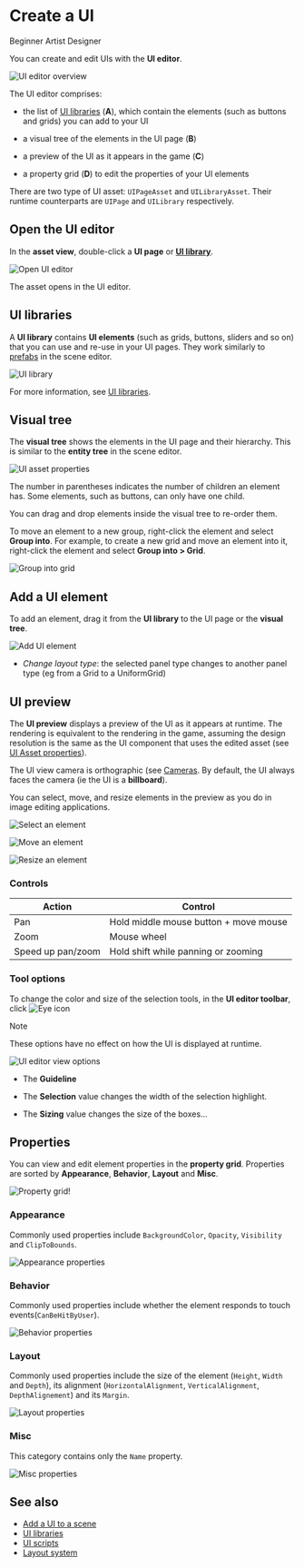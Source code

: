 # Create a UI

<span class="label label-doc-level">Beginner</span>
<span class="label label-doc-audience">Artist</span>
<span class="label label-doc-audience">Designer</span>

You can create and edit UIs with the **UI editor**.

![UI editor overview](media/ui-editor-overview.png)

The UI editor comprises:

* the list of [UI libraries](ui-libraries.png) (**A**), which contain the elements (such as buttons and grids) you can add to your UI

* a visual tree of the elements in the UI page (**B**)

* a preview of the UI as it appears in the game (**C**)

* a property grid (**D**) to edit the properties of your UI elements

There are two type of UI asset: `UIPageAsset` and `UILibraryAsset`. Their runtime counterparts are `UIPage` and `UILibrary` respectively.

## Open the UI editor

In the **asset view**, double-click a **UI page** or **[UI library](ui-libraries.md)**.

![Open UI editor](media/open-UI-editor.png)

The asset opens in the UI editor.

## UI libraries

A **UI library** contains **UI elements** (such as grids, buttons, sliders and so on) that you can use and re-use in your UI pages. They work similarly to [prefabs](../game-studio/prefabs.md) in the scene editor.

![UI library](media/UI-library.png)

For more information, see [UI libraries](ui-libraries.md).

## Visual tree

The **visual tree** shows the elements in the UI page and their hierarchy. This is similar to the **entity tree** in the scene editor.

![UI asset properties](media/ui-editor-visual-tree.png)

The number in parentheses indicates the number of children an element has. Some elements, such as buttons, can only have one child.

You can drag and drop elements inside the visual tree to re-order them.

To move an element to a new group, right-click the element and select **Group into**. For example, to create a new grid and move an element into it, right-click the element and select **Group into > Grid**.

![Group into grid](media/group-into-grid.png)

## Add a UI element

To add an element, drag it from the **UI library** to the UI page or the **visual tree**.

![Add UI element](media/add-ui-element.gif)

  * *Change layout type*: the selected panel type changes to another panel type (eg from a Grid to a UniformGrid)

## UI preview

The **UI preview** displays a preview of the UI as it appears at runtime. The rendering is equivalent to the rendering in the game, assuming the design resolution is the same as the UI component that uses the edited asset (see [UI Asset properties](#ui-asset-properties)).

The UI view camera is orthographic (see [Cameras](../graphics/cameras.md). By default, the UI always faces the camera (ie the UI is a **billboard**).

You can select, move, and resize elements in the preview as you do in image editing applications.

![Select an element](media/ui-editor-selecting.gif)

![Move an element](media/ui-editor-moving.gif)

![Resize an element](media/ui-editor-resizing.gif)

### Controls

| Action            | Control                              
|-------------------|--------------------------------------
| Pan               | Hold middle mouse button + move mouse
| Zoom              | Mouse wheel                    
| Speed up pan/zoom | Hold shift while panning or zooming

### Tool options

To change the color and size of the selection tools, in the **UI editor toolbar**, click ![Eye icon](media/eye-icon.png)

> [!Note]
> These options have no effect on how the UI is displayed at runtime.

![UI editor view options](media/ui-editor-view-options.png)

* The **Guideline** 

* The **Selection** value changes the width of the selection highlight.

* The **Sizing** value changes the size of the boxes...

## Properties

You can view and edit element properties in the **property grid**. Properties are sorted by **Appearance**, **Behavior**, **Layout** and **Misc**.

![Property grid!](media/element-property-grid.png)

### Appearance

Commonly used properties include `BackgroundColor`, `Opacity`, `Visibility` and `ClipToBounds`.

![Appearance properties](media/appearance-properties.png)

### Behavior

Commonly used properties include whether the element responds to touch events(`CanBeHitByUser`).

![Behavior properties](media/behavior-properties.png)

### Layout

Commonly used properties include the size of the element (`Height`, `Width` and `Depth`), its alignment (`HorizontalAlignment`, `VerticalAlignment`, `DepthAlignement`) and its `Margin`.

![Layout properties](media/layout-properties.png)

### Misc

This category contains only the `Name` property.

![Misc properties](media/misc-properties.png)

## See also

* [Add a UI to a scene](add-a-ui-to-a-scene.md)
* [UI libraries](ui-libraries.md)
* [UI scripts](ui-scripts.md)
* [Layout system](layout-system.md)